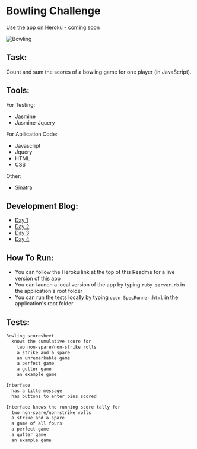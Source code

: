 Bowling Challenge
=================

[Use the app on Heroku - coming soon]()

![Bowling]()

Task:
-----
Count and sum the scores of a bowling game for one player (in JavaScript).

Tools:
------
For Testing:
- Jasmine
- Jasmine-Jquery

For Apllication Code:
- Javascript
- Jquery
- HTML
- CSS

Other:
- Sinatra

Development Blog:
-----------------
- [Day 1](http://sanjsanj.github.io/Week%205,%20Day%206/)
- [Day 2](http://sanjsanj.github.io/Week%205,%20Day%207/)
- [Day 3](http://sanjsanj.github.io/Week%206,%20Day%201/)
- [Day 4]()

How To Run:
-----------
- You can follow the Heroku link at the top of this Readme for a live version of this app
- You can launch a local version of the app by typing `ruby server.rb` in the application's root folder
- You can run the tests locally by typing `open SpecRunner.html` in the application's root folder

Tests:
------
```sh
Bowling scoresheet
  knows the cumulative score for
    two non-spare/non-strike rolls
    a strike and a spare
    an unremarkable game
    a perfect game
    a gutter game
    an example game

Interface
  has a title message
  has buttons to enter pins scored

Interface knows the running score tally for
  two non-spare/non-strike rolls
  a strike and a spare
  a game of all fours
  a perfect game
  a gutter game
  an example game
```
